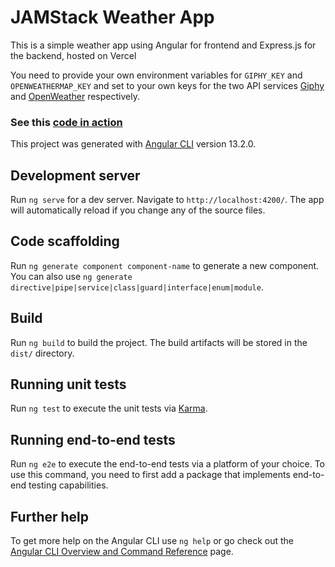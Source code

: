 # JAMStack Weather App

This is a simple weather app using Angular for frontend and Express.js for the backend, hosted on Vercel

You need to provide your own environment variables for `GIPHY_KEY` and `OPENWEATHERMAP_KEY` and set to your own keys for the two API services [Giphy](https://developers.giphy.com/explorer#explorer) and [OpenWeather](https://openweathermap.org/api) respectively.

### See this [code in action](https://jam-weather-yychan76.vercel.app/)

This project was generated with [Angular CLI](https://github.com/angular/angular-cli) version 13.2.0.

## Development server

Run `ng serve` for a dev server. Navigate to `http://localhost:4200/`. The app will automatically reload if you change any of the source files.

## Code scaffolding

Run `ng generate component component-name` to generate a new component. You can also use `ng generate directive|pipe|service|class|guard|interface|enum|module`.

## Build

Run `ng build` to build the project. The build artifacts will be stored in the `dist/` directory.

## Running unit tests

Run `ng test` to execute the unit tests via [Karma](https://karma-runner.github.io).

## Running end-to-end tests

Run `ng e2e` to execute the end-to-end tests via a platform of your choice. To use this command, you need to first add a package that implements end-to-end testing capabilities.

## Further help

To get more help on the Angular CLI use `ng help` or go check out the [Angular CLI Overview and Command Reference](https://angular.io/cli) page.
